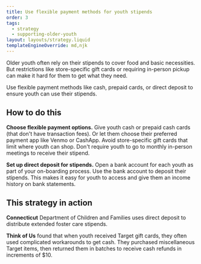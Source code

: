 ```yaml
---
title: Use flexible payment methods for youth stipends
order: 3
tags:
  - strategy
  - supporting-older-youth
layout: layouts/strategy.liquid
templateEngineOverride: md,njk
---
```


Older youth often rely on their stipends to cover food and basic necessities. But restrictions like store-specific gift cards or requiring in-person pickup can make it hard for them to get what they need. 

Use flexible payment methods like cash, prepaid cards, or direct deposit to ensure youth can  use their stipends.

## How to do this

**Choose flexible payment options.** Give youth cash or prepaid cash cards (that don't have transaction fees). Or let them choose their preferred payment app like Venmo or CashApp. Avoid store-specific gift cards that limit where youth can shop. Don't require youth to go to monthly in-person meetings to receive their stipend.

**Set up direct deposit for stipends.** Open a bank account for each youth as part of your on-boarding process. Use the bank account to deposit their stipends. This makes it easy for youth to access and give them an income history on bank statements. 

## This strategy in action

**Connecticut** Department of Children and Families uses direct deposit to distribute extended foster care stipends.

**Think of Us** found that when youth received Target gift cards, they often used complicated workarounds to get cash. They purchased miscellaneous Target items, then returned them in batches to receive cash refunds in increments of $10.